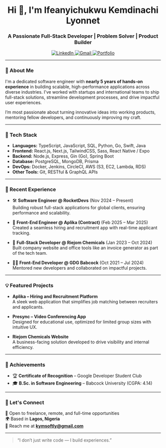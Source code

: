 <h1 align="center">Hi 👋, I'm Ifeanyichukwu Kemdinachi Lyonnet</h1>
<h3 align="center">A Passionate Full-Stack Developer | Problem Solver | Product Builder</h3>

<p align="center">
  <a href="https://www.linkedin.com/in/kemdinachi-ifeanyi-36487a24a/" target="_blank">
    <img src="https://img.shields.io/badge/LinkedIn-%230077B5.svg?style=for-the-badge&logo=linkedin&logoColor=white" alt="LinkedIn" />
  </a>
  <a href="mailto:kymsoftly@gmail.com" target="_blank">
    <img src="https://img.shields.io/badge/Gmail-D14836?style=for-the-badge&logo=gmail&logoColor=white" alt="Gmail" />
  </a>
  <a href="https://kemdi-ifeanyi.vercel.app/" target="_blank">
    <img src="https://img.shields.io/badge/Portfolio-000?style=for-the-badge&logo=vercel&logoColor=white" alt="Portfolio" />
  </a>
</p>

---

### 💼 About Me
I'm a dedicated software engineer with **nearly 5 years of hands-on experience** in building scalable, high-performance applications across diverse industries. I’ve worked with startups and international teams to ship full-stack solutions, streamline development processes, and drive impactful user experiences.

I’m most passionate about turning innovative ideas into working products, mentoring fellow developers, and continuously improving my craft.

---

### 🧠 Tech Stack

- **Languages:** TypeScript, JavaScript, SQL, Python, Go, Swift, Java  
- **Frontend:** React.js, Next.js, TailwindCSS, Sass, React Native / Expo  
- **Backend:** Node.js, Express, Gin (Go), Spring Boot  
- **Database:** PostgreSQL, MongoDB, Prisma  
- **DevOps:** Docker, Jenkins, CircleCI, AWS (S3, EC2, Lambda, RDS)  
- **Other Tools:** Git, RESTful & GraphQL APIs  

---

### 🌟 Recent Experience

- 🛠 **Software Engineer @ RocketDevs** (Nov 2024 – Present)  
  Building robust full-stack applications for global clients, ensuring performance and scalability.

- 🚀 **Front-End Engineer @ Aplika (Contract)** (Feb 2025 – Mar 2025)  
  Created a seamless hiring and recruitment app with real-time applicant tracking.

- 🧪 **Full-Stack Developer @ Riejom Chemicals** (Jan 2023 – Oct 2024)  
  Built company website and office tools like an invoice generator as part of the tech team.

- 👨‍🏫 **Front-End Developer @ GDG Babcock** (Oct 2021 – Jul 2024)  
  Mentored new developers and collaborated on impactful projects.

---

### 💡 Featured Projects

- **Aplika – Hiring and Recruitment Platform**  
  A sleek web application that simplifies job matching between recruiters and applicants.

- **Presync – Video Conferencing App**  
  Designed for educational use, optimized for limited group sizes with intuitive UX.

- **Riejom Chemicals Website**  
  A business-facing solution developed to drive visibility and internal efficiency.

---

### 📜 Achievements

- 🏆 **Certificate of Recognition** – Google Developer Student Club  
- 🎓 **B.Sc. in Software Engineering** – Babcock University (CGPA: 4.14)

---

### 🤝 Let's Connect

💬 Open to freelance, remote, and full-time opportunities  
🌍 Based in **Lagos, Nigeria**  
📧 Reach me at **kymsoftly@gmail.com**

---

> “I don’t just write code — I build experiences.”

